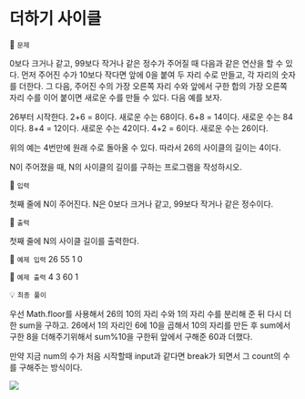 # 더하기 사이클

📌 `문제`

0보다 크거나 같고, 99보다 작거나 같은 정수가 주어질 때 다음과 같은 연산을 할 수 있다. 먼저 주어진 수가 10보다 작다면 앞에 0을 붙여 두 자리 수로 만들고, 각 자리의 숫자를 더한다. 그 다음, 주어진 수의 가장 오른쪽 자리 수와 앞에서 구한 합의 가장 오른쪽 자리 수를 이어 붙이면 새로운 수를 만들 수 있다. 다음 예를 보자.

26부터 시작한다. 2+6 = 8이다. 새로운 수는 68이다. 6+8 = 14이다. 새로운 수는 84이다. 8+4 = 12이다. 새로운 수는 42이다. 4+2 = 6이다. 새로운 수는 26이다.

위의 예는 4번만에 원래 수로 돌아올 수 있다. 따라서 26의 사이클의 길이는 4이다.

N이 주어졌을 때, N의 사이클의 길이를 구하는 프로그램을 작성하시오.

📌 `입력`

첫째 줄에 N이 주어진다. N은 0보다 크거나 같고, 99보다 작거나 같은 정수이다.

📌 `출력`

첫째 줄에 N의 사이클 길이를 출력한다.

📌 `예제 입력`
26
55
1
0

📌 `예제 출력`
4
3
60
1

💡 `최종 풀이`

우선 Math.floor를 사용해서 26의 10의 자리 수와 1의 자리 수를 분리해 준 뒤 다시 더한 sum을 구하고.
26에서 1의 자리인 6에 10을 곱해서 10의 자리를 만든 후 sum에서 구한 8을 더해주기위해서 sum%10을 구한뒤 앞에서 구해준 60과 더했다.

만약 지금 num의 수가 처음 시작할때 input과 같다면 break가 되면서 그 count의 수를 구해주는 방식이다.

![](https://images.velog.io/images/dawonella0411/post/2425a154-f945-4011-86b0-593f83bc938b/%E1%84%89%E1%85%B3%E1%84%8F%E1%85%B3%E1%84%85%E1%85%B5%E1%86%AB%E1%84%89%E1%85%A3%E1%86%BA%202021-12-07%20%E1%84%8B%E1%85%A9%E1%84%92%E1%85%AE%203.38.16.png)
